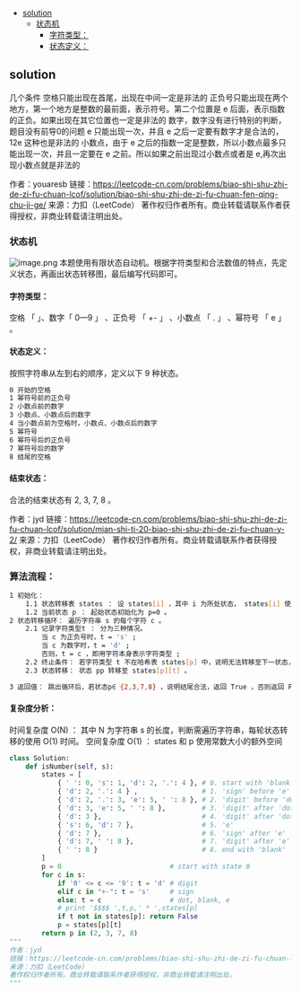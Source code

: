 
<!-- TOC -->

- [solution](#solution)
    - [状态机](#%E7%8A%B6%E6%80%81%E6%9C%BA)
        - [字符类型：](#%E5%AD%97%E7%AC%A6%E7%B1%BB%E5%9E%8B)
        - [状态定义：](#%E7%8A%B6%E6%80%81%E5%AE%9A%E4%B9%89)

<!-- /TOC -->

## solution
几个条件
空格只能出现在首尾，出现在中间一定是非法的
正负号只能出现在两个地方，第一个地方是整数的最前面，表示符号。第二个位置是 e 后面，表示指数的正负。如果出现在其它位置也一定是非法的
数字，数字没有进行特别的判断，题目没有前导0的问题
e 只能出现一次，并且 e 之后一定要有数字才是合法的， 12e 这种也是非法的
小数点，由于 e 之后的指数一定是整数，所以小数点最多只能出现一次，并且一定要在 e 之前。所以如果之前出现过小数点或者是 e,再次出现小数点就是非法的

作者：youaresb
链接：https://leetcode-cn.com/problems/biao-shi-shu-zhi-de-zi-fu-chuan-lcof/solution/biao-shi-shu-zhi-de-zi-fu-chuan-fen-qing-chu-ji-ge/
来源：力扣（LeetCode）
著作权归作者所有。商业转载请联系作者获得授权，非商业转载请注明出处。


### 状态机
![image.png](https://pic.leetcode-cn.com/7998c600dfa355047daaaa82bf4431416d02575445896bc52be4c7b71ddb6bda-image.png)
本题使用有限状态自动机。根据字符类型和合法数值的特点，先定义状态，再画出状态转移图，最后编写代码即可。

#### 字符类型：
空格 「 」、数字「 0—9 」 、正负号 「 +- 」 、小数点 「 . 」 、幂符号 「 e 」 。

#### 状态定义：
按照字符串从左到右的顺序，定义以下 9 种状态。
```bash 
0 开始的空格
1 幂符号前的正负号
2 小数点前的数字
3 小数点、小数点后的数字
4 当小数点前为空格时，小数点、小数点后的数字
5 幂符号
6 幂符号后的正负号
7 幂符号后的数字
8 结尾的空格
```
#### 结束状态：
合法的结束状态有 2, 3, 7, 8 。

作者：jyd
链接：https://leetcode-cn.com/problems/biao-shi-shu-zhi-de-zi-fu-chuan-lcof/solution/mian-shi-ti-20-biao-shi-shu-zhi-de-zi-fu-chuan-y-2/
来源：力扣（LeetCode）
著作权归作者所有。商业转载请联系作者获得授权，非商业转载请注明出处。

### 算法流程：
```bash
1 初始化：
    1.1 状态转移表 states ： 设 states[i] ，其中 i 为所处状态， states[i] 使用哈希表存储可转移至的状态。键值对 (key,value) 含义：若输入key ，则可从状态 i 转移至状态 value 。
    1.2 当前状态 p ： 起始状态初始化为 p=0 。
2 状态转移循环： 遍历字符串 s 的每个字符 c 。
    2.1 记录字符类型t ： 分为三种情况。
        当 c 为正负号时，t = 's' ;
        当 c 为数字时，t = 'd' ;
        否则，t = c ，即用字符本身表示字符类型 ;
    2.2 终止条件： 若字符类型 t 不在哈希表 states[p] 中，说明无法转移至下一状态，因此直接返回 False 。
    2.3 状态转移： 状态 pp 转移至 states[p][t] 。

3 返回值： 跳出循环后，若状态p∈ {2,3,7,8} ，说明结尾合法，返回 True ，否则返回 False 。
```
#### 复杂度分析：
时间复杂度 O(N) ： 其中 N 为字符串 s 的长度，判断需遍历字符串，每轮状态转移的使用 O(1) 时间。
空间复杂度 O(1) ： states 和 p 使用常数大小的额外空间

```python
class Solution:
    def isNumber(self, s):
        states = [
            { ' ': 0, 's': 1, 'd': 2, '.': 4 }, # 0. start with 'blank'
            { 'd': 2, '.': 4 } ,                # 1. 'sign' before 'e'
            { 'd': 2, '.': 3, 'e': 5, ' ': 8 }, # 2. 'digit' before 'dot'
            { 'd': 3, 'e': 5, ' ': 8 },         # 3. 'digit' after 'dot'
            { 'd': 3 },                         # 4. 'digit' after 'dot' (‘blank’ before 'dot')
            { 's': 6, 'd': 7 },                 # 5. 'e'
            { 'd': 7 },                         # 6. 'sign' after 'e'
            { 'd': 7, ' ': 8 },                 # 7. 'digit' after 'e'
            { ' ': 8 }                          # 8. end with 'blank'
        ]
        p = 0                           # start with state 0
        for c in s:
            if '0' <= c <= '9': t = 'd' # digit
            elif c in "+-": t = 's'     # sign
            else: t = c                 # dot, blank, e
            # print '$$$$ ',t,p,' * ',states[p]
            if t not in states[p]: return False
            p = states[p][t]
        return p in (2, 3, 7, 8)
"""
作者：jyd
链接：https://leetcode-cn.com/problems/biao-shi-shu-zhi-de-zi-fu-chuan-lcof/solution/mian-shi-ti-20-biao-shi-shu-zhi-de-zi-fu-chuan-y-2/
来源：力扣（LeetCode）
著作权归作者所有。商业转载请联系作者获得授权，非商业转载请注明出处。
"""
```